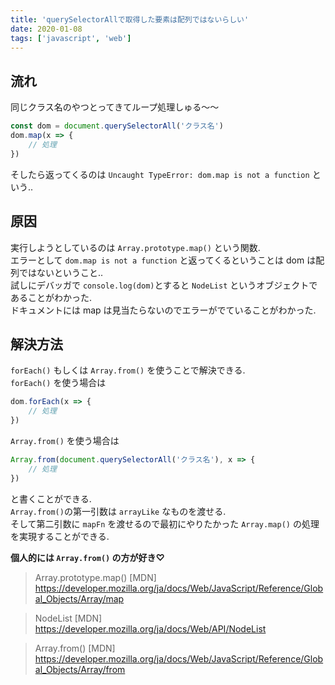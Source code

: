 ```yaml
---
title: 'querySelectorAllで取得した要素は配列ではないらしい'
date: 2020-01-08
tags: ['javascript', 'web']
---
```


## 流れ
同じクラス名のやつとってきてループ処理しゅる〜〜  

```javascript
const dom = document.querySelectorAll('クラス名')
dom.map(x => {
    // 処理
})
```

そしたら返ってくるのは `Uncaught TypeError: dom.map is not a function` という..  

## 原因
実行しようとしているのは `Array.prototype.map()` という関数.  
エラーとして `dom.map is not a function` と返ってくるということは dom は配列ではないということ..  
試しにデバッガで `console.log(dom)`とすると `NodeList` というオブジェクトであることがわかった.  
ドキュメントには map は見当たらないのでエラーがでていることがわかった.  

## 解決方法
`forEach()` もしくは `Array.from()` を使うことで解決できる.  
`forEach()` を使う場合は  

```javascript
dom.forEach(x => {
    // 処理
})
```

`Array.from()` を使う場合は  

```javascript
Array.from(document.querySelectorAll('クラス名'), x => {
    // 処理
})
```

と書くことができる.  
`Array.from()`の第一引数は `arrayLike` なものを渡せる.  
そして第二引数に `mapFn` を渡せるので最初にやりたかった `Array.map()` の処理を実現することができる.  

**個人的には `Array.from()` の方が好き♡**  


> Array.prototype.map() [MDN]  
> https://developer.mozilla.org/ja/docs/Web/JavaScript/Reference/Global_Objects/Array/map  

> NodeList [MDN]  
> https://developer.mozilla.org/ja/docs/Web/API/NodeList  

> Array.from() [MDN]  
> https://developer.mozilla.org/ja/docs/Web/JavaScript/Reference/Global_Objects/Array/from

